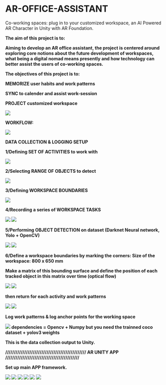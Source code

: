 # AR-OFFICE-ASSISTANT
Co-working spaces: plug in to your customized workspace,
an AI Powered AR Character in Unity with AR Foundation.

<B>The aim of this project is to:<B>

Aiming to develop an AR office assistant, the project is centered around exploring core notions about the future development of workspaces, what being a digital nomad means presently and how technology can better assist the users of co-working spaces.


<B>The objectives of this project is to:<B>

MEMORIZE user habits and work patterns

SYNC to calender and assist work-session

PROJECT customized workspace

![](images/3.png)

<B>WORKFLOW:<B>

![](images/FLOW.jpg)

<B>DATA COLLECTION & LOGGING SETUP<B>

1/Defining SET OF ACTIVITIES to work with

![](images/activities.jpg)

2/Selecting RANGE OF OBJECTS to detect

![](images/dataset.jpg)

3/Defining WORKSPACE BOUNDARIES

![](images/defining%20space.jpg)

4/Recording a series of WORKSPACE TASKS

![](images/raw1.gif) ![](images/raw4.gif)

5/Performing OBJECT DETECTION on dataset (Darknet Neural network, Yolo + OpenCV)

![](images/od1.gif) ![](images/od4.gif)

6/Define a workspace boundaries by marking the corners:
Size of the workspace: 800 x 650 mm 

Make a matrix of this bounding surface and define the position of each tracked object in this matrix over time (optical flow)

![](images/of2.gif) ![](images/of3.gif) 

then return for each activity and work patterns 

![](images/of1.gif) ![](images/5.png)

Log work patterns & log anchor points for the working space

![](images/1.jpg)
dependencies = Opencv + Numpy 
but you need the trainned coco dataset + yolov3 weights

This is the data collection output to Unity. 


///////////////////////////////////////////////<B> AR UNITY APP <B>///////////////////////////////////////////

Set up main APP framework.

![](images/AR.jpg)
![](images/Optical%20flow%20homography.jpg)
![](images/IBM%20cloud.jpg)
![](images/8.png)
![](images/8.gif)
![](images/unity1.gif)
